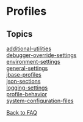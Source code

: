 # Profiles

<PageHeader />

## Topics

[additional-utilities](./additional-utilities)  
[debugger-override-settings](./debugger-override-settings)  
[environment-settings](./environment-settings)  
[general-settings](./general-settings)  
[jbase-profiles](./jbase-profiles)  
[json-sections](./json-sections)  
[logging-settings](./logging-settings)  
[profile-behavior](./profile-behavior)  
[system-configuration-files](./system-configuration-files)  

[Back to FAQ](./../README.md)

<PageFooter />
